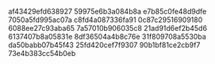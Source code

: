 af43429efd638927
59975e6b3a084b8a
e7b85c0fe48d9dfe
7050a5fd995ac07a
c8fd4a087336fa91
0c87c29516909180
6088ee27c93aba65
7a57010b906035c8
21ad91d6ef2b45d6
6137407b8a05831e
8df36504a4b8c76e
31f809708a5530ba
da50babb07b45f43
25fd420cef7f9307
90b1bf81ce2cb9f7
73e4b383cc54b0eb
